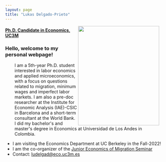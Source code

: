 ```yaml
---
layout: page
title: "Lukas Delgado-Prieto"
---
```

 <img align="right" width="260" height="320" style="right; padding-right:10px" src="https://user-images.githubusercontent.com/57502134/186741596-b93baccb-0009-4910-8db5-26d27765dc15.png">
 
#### [Ph.D. Candidate in Economics, UC3M](http://economics.uc3m.es/personal/delgado-prieto/)

### Hello, welcome to my personal webpage! 

 
<p align="left" style="left; margin-left:30px"> 
I am a 5th-year Ph.D. student interested in labor economics and applied microeconomics, with a focus on questions related to migration, minimum wages and imperfect labor markets. I am also a pre-doc researcher at the Institute for Economic Analysis (IAE)-CSIC in Barcelona and a short-term consultant at the World Bank. I did my bachelor's and master's degree in Economics at Universidad de Los Andes in Colombia.
</p>

 - I am visiting the Economics Department at UC Berkeley in the Fall-2022!
 - I am the co-organizer of the [Junior Economics of Migration Seminar](https://sites.google.com/view/the-economics-of-migration)
 - Contact: [ludelgad@eco.uc3m.es](mailto:ludelgad@eco.uc3m.es)
